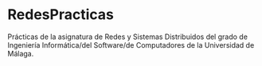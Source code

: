 # RedesPracticas
Prácticas de la asignatura de Redes y Sistemas Distribuidos del grado de Ingeniería Informática/del Software/de Computadores de la Universidad de Málaga.

